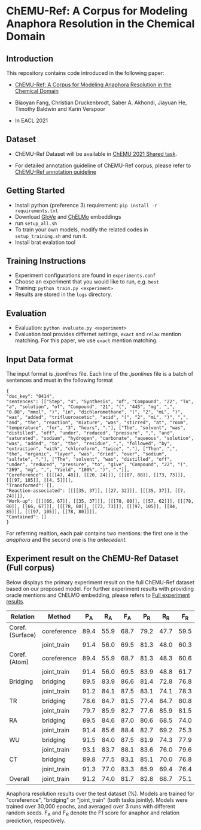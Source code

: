 # ChEMU-Ref: A Corpus for Modeling Anaphora Resolution in the Chemical Domain

## Introduction

This repository contains code introduced in the following paper:

- [ChEMU-Ref: A Corpus for Modeling Anaphora Resolution in the Chemical Domain](https://www.aclweb.org/anthology/2021.eacl-main.116/)

- Biaoyan Fang, Christian Druckenbrodt, Saber A. Akhondi, Jiayuan He, Timothy Baldwin and Karin Verspoor

- In EACL 2021

## Dataset 

- ChEMU-Ref Dataset will be available in [ChEMU 2021 Shared task](http://chemu.eng.unimelb.edu.au/).

- For detailed annotation guideline of ChEMU-Ref corpus, please refer to [ChEMU-Ref annotation guideline](https://data.mendeley.com/datasets/r28xxr6p92)


## Getting Started 
- Install python (preference 3) requirement: `pip install -r requirements.txt`
- Download [GloVe](http://nlp.stanford.edu/data/glove.840B.300d.zip) and [ChELMo](https://github.com/zenanz/ChemPatentEmbeddings) embeddings
- run `setup_all.sh`
- To train your own models, modify the related codes in `setup_training.sh` and run it.
- Install brat evalation tool 

## Training Instructions
- Experiment configurations are found in `experiments.conf`
- Choose an experiment that you would like to run, e.g. `best`
- Training: `python train.py <experiment>`
- Results are stored in the `logs` directory.

## Evaluation
- Evaluation: `python evaluate.py <experiment>`
- Evaluation tool provides differnet settings, `exact` and `relax` mention matching. For this paper, we use `exact` mention matching.

## Input Data format
The input format is *.jsonlines* file. Each line of the *.jsonlines* file is a batch of sentences and must in the following format
```
{
"doc_key": "0414", 
"sentences": [["Step", "4", "Synthesis", "of", "Compound", "22", "To", "a", "solution", "of", "Compound", "21", "(", "445", "mg", ",", "0.88", "mmol", ")", "in", "dichloromethane", "(", "2", "mL", ")", "was", "added", "trifluoroacetic", "acid", "(", "2", "mL", ")", ",", "and", "the", "reaction", "mixture", "was", "stirred", "at", "room", "temperature", "for", "3", "hours", "."], ["The", "solvent", "was", "distilled", "off", "under", "reduced", "pressure", ",", "and", "saturated", "sodium", "hydrogen", "carbonate", "aqueous", "solution", "was", "added", "to", "the", "residue", ",", "followed", "by", "extraction", "with", "chloroform", "twice", "."], ["Then", ",", "the", "organic", "layer", "was", "dried", "over", "sodium", "sulfate", "."], ["The", "solvent", "was", "distilled", "off", "under", "reduced", "pressure", "to", "give", "Compound", "22", "(", "269", "mg", ",", "Yield", "100%", ")", "."]], 
"Coreference": [[[[47, 48]], [[20, 24]]], [[[87, 88]], [[73, 73]]], [[[97, 105]], [[4, 5]]]], 
"Transformed": [], 
"Reaction-associated": [[[[35, 37]], [[27, 32]]], [[[35, 37]], [[7, 24]]]], 
"Work-up": [[[[66, 67]], [[35, 37]]], [[[78, 80]], [[57, 62]]], [[[78, 80]], [[66, 67]]], [[[78, 80]], [[73, 73]]], [[[97, 105]], [[84, 85]]], [[[97, 105]], [[78, 80]]]], 
"Contained": []
}
```
For referring realtion, each pair contains two mentions: the first one is the *anaphora* and the second one is the *antecedent*.

## Experiment result on the ChEMU-Ref Dataset (Full corpus)

Below displays the primary experiment result on the full ChEMU-Ref dataset based on our proposed model. For further experiment results with providing oracle mentions and ChELMO embedding, please refers to [Full experiment results](https://github.com/biaoyanf/ChEMU-Ref/blob/main/experiment_result/Full%20ChEMU-Ref%20experiment%20result.pdf).

Relation | Method | P<sub>A</sub> | R<sub>A</sub> | F<sub>A</sub> | P<sub>R</sub> | R<sub>R</sub> | F<sub>R</sub>  
| ------------- | ------------- | ------------- | -------------| ------------- | ------------- | ------------- | ------------- | 
| Coref. (Surface) | coreference  | 89.4 | 55.9 | 68.7 | 79.2 | 47.7 | 59.5  
|                    | joint_train | 91.4 | 56.0 | 69.5 | 81.3 | 48.0 | 60.3  
|     Coref. (Atom) | coreference  | 89.4 | 55.9 | 68.7 | 81.3 | 48.3 | 60.6 
|                    | joint_train | 91.4 | 56.0 | 69.5 | 83.9 | 48.8 | 61.7   
|           Bridging | bridging | 89.5 | 83.9 | 86.6 | 81.4 | 72.8 | 76.8 
|                 | joint_train | 91.2 | 84.1 | 87.5 | 83.1 | 74.1 | 78.3  
|                 TR | bridging | 78.6 | 84.7 | 81.5 | 77.4 | 84.7 | 80.8  
|                 | joint_train | 79.7 | 85.9 | 82.7 | 77.6 | 85.9 | 81.5  
|                 RA | bridging | 89.5 | 84.6 | 87.0 | 80.6 | 68.5 | 74.0  
|                 | joint_train | 91.4 | 85.6 | 88.4 | 82.7 | 69.2 | 75.3     
|                 WU | bridging | 91.5 | 84.0 | 87.5 | 81.9 | 74.3 | 77.9  
|                 | joint_train | 93.1 | 83.7 | 88.1 | 83.6 | 76.0 | 79.6   
|                 CT | bridging | 89.8 | 77.5 | 83.1 | 85.1 | 70.0 | 76.8  
|                 | joint_train | 91.3 | 77.0 | 83.3 | 85.9 | 69.4 | 76.4   
|          Overall| joint_train | 91.2 | 74.0 | 81.7 | 82.8 | 68.7 | 75.1  

Anaphora resolution results over the test dataset (%). Models are trained for "coreference", "bridging" or "joint_train" (both tasks jointly). Models were trained over 30,000 epochs, and averaged over 3 runs with different random seeds. F<sub>A</sub> and F<sub>R</sub> denote the F1 score for anaphor and relation prediction, respectively.
